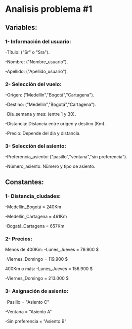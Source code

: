 # Analisis problema #1
## Variables: 
### 1- Información del usuario:
-Título: ("Sr" o "Sra").

-Nombre: ("Nombre_usuario").

-Apellido: ("Apellido_usuario").

### 2- Selección del vuelo:
-Origen: ("Medellín","Bogotá","Cartagena").

-Destino: ("Medellín","Bogotá","Cartagena").

-Día_semana y mes: (entre 1 y 30).

-Distancia: Distancia entre origen y destino (Km).

-Precio: Depende del dia y distancia.

### 3- Selección del asiento:
-Preferencia_asiento: ("pasillo","ventana","sin preferencia").

-Número_asiento: Nümero y tipo de asiento.

## Constantes: 
### 1- Distancia_ciudades: 
-Medellín_Bogotá = 240Km

-Medellín_Cartagena = 461Km

-Bogatá_Cartagena = 657Km

### 2- Precios: 
Menos de 400Km:
-Lunes_Jueves = 79.900 $

-Viernes_Domingo = 119.900 $

400Km o más:
-Lunes_Jueves = 156.900 $
 
 -Viernes_Domingo = 213.000 $

 ### 3- Asignación de asiento: 
 -Pasillo = "Asiento C"

 -Ventana = "Asiento A"

 -Sin preferencia = "Asiento B"
 
